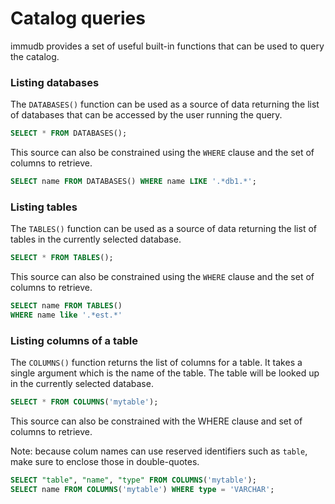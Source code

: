 # Catalog queries

<WrappedSection>

immudb provides a set of useful built-in functions that can be used to query the catalog.

### Listing databases

The `DATABASES()` function can be used as a source of data returning the list of databases
that can be accessed by the user running the query.

```sql
SELECT * FROM DATABASES();
```

This source can also be constrained using the `WHERE` clause and the set of columns to retrieve.

```sql
SELECT name FROM DATABASES() WHERE name LIKE '.*db1.*';
```

### Listing tables

The `TABLES()` function can be used as a source of data returning the list of tables in the
currently selected database.

```sql
SELECT * FROM TABLES();
```

This source can also be constrained using the `WHERE` clause and the set of columns to retrieve.

```sql
SELECT name FROM TABLES()
WHERE name like '.*est.*'
```

### Listing columns of a table

The `COLUMNS()` function returns the list of columns for a table. It takes a single argument which is the name of the table.
The table will be looked up in the currently selected database.

```sql
SELECT * FROM COLUMNS('mytable');
```

This source can also be constrained with the WHERE clause and set of columns to retrieve.

Note: because colum names can use reserved identifiers such as `table`, make sure to enclose those in double-quotes.

```sql
SELECT "table", "name", "type" FROM COLUMNS('mytable');
SELECT name FROM COLUMNS('mytable') WHERE type = 'VARCHAR';
```

</WrappedSection>
